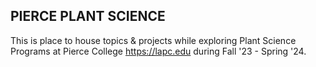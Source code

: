 ## PIERCE PLANT SCIENCE
This is place to house topics & projects while exploring Plant Science Programs at Pierce College https://lapc.edu during Fall '23 - Spring '24.

